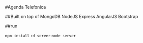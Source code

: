 #Agenda Telefonica

##Built on top of
MongoDB
NodeJS
Express
AngularJS
Bootstrap

##run

`npm install`
`cd server`
`node server`

